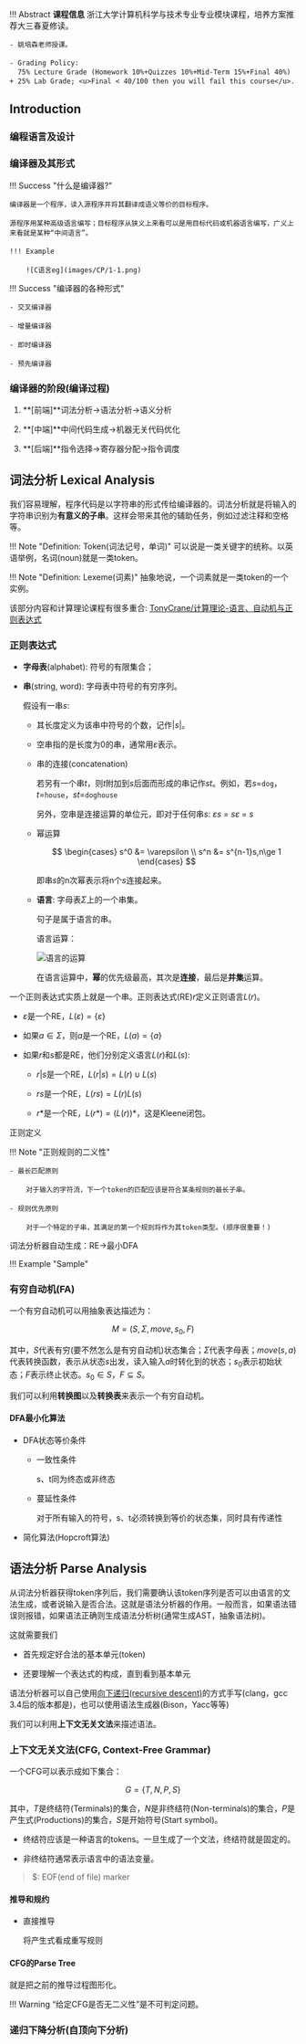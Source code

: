 !!! Abstract
    **课程信息**
    浙江大学计算机科学与技术专业专业模块课程，培养方案推荐大三春夏修读。

    - 姚培森老师授课。

    - Grading Policy:
      75% Lecture Grade (Homework 10%+Quizzes 10%+Mid-Term 15%+Final 40%) + 25% Lab Grade; <u>Final < 40/100 then you will fail this course</u>.

## **Introduction**

### 编程语言及设计

### 编译器及其形式

!!! Success "什么是编译器?"

    编译器是一个程序，读入源程序并将其翻译成语义等价的目标程序。

    源程序用某种高级语言编写；目标程序从狭义上来看可以是用目标代码或机器语言编写，广义上来看就是某种“中间语言”。

    !!! Example

        ![C语言eg](images/CP/1-1.png)

!!! Success "编译器的各种形式"

    - 交叉编译器

    - 增量编译器

    - 即时编译器

    - 预先编译器


### 编译器的阶段(编译过程)

1. **[前端]**词法分析→语法分析→语义分析

2. **[中端]**中间代码生成→机器无关代码优化

3. **[后端]**指令选择→寄存器分配→指令调度

## **词法分析 Lexical Analysis**

我们容易理解，程序代码是以字符串的形式传给编译器的。词法分析就是将输入的字符串识别为**有意义的子串**。这样会带来其他的辅助任务，例如过滤注释和空格等。

!!! Note "Definition: Token(词法记号，单词)"
    可以说是一类关键字的统称。以英语举例，名词(noun)就是一类token。

!!! Note "Definition: Lexeme(词素)"
    抽象地说，一个词素就是一类token的一个实例。




该部分内容和计算理论课程有很多重合: [TonyCrane/计算理论-语言、自动机与正则表达式](https://note.tonycrane.cc/cs/tcs/toc/topic1/)

### 正则表达式

- **字母表**(alphabet): 符号的有限集合；

- **串**(string, word): 字母表中符号的有穷序列。
        
    假设有一串$s$:
        
    - 其长度定义为该串中符号的个数，记作$|s|$。

    - 空串指的是长度为0的串，通常用$\varepsilon$表示。

    - 串的连接(concatenation)
        
        若另有一个串$t$，则$t$附加到$s$后面而形成的串记作$st$。例如，若$s$=`dog`，$t$=`house`，$st$=`doghouse`

        另外，空串是连接运算的单位元，即对于任何串$s$: $\varepsilon s$ = $s \varepsilon$ = $s$

    - 幂运算

        $$
        \begin{cases}
        s^0 &= \varepsilon \\
        s^n &= s^{n-1}s,n\ge 1
        \end{cases}
        $$

        即串$s$的n次幂表示将n个$s$连接起来。


    - **语言**: 字母表$\Sigma$上的一个串集。

        句子是属于语言的串。

        语言运算：

        ![语言的运算](images/CP/)

        在语言运算中，**幂**的优先级最高，其次是**连接**，最后是**并集**运算。


一个正则表达式实质上就是一个串。正则表达式(RE)$r$定义正则语言$L(r)$。

- $\varepsilon$是一个RE，$L(\varepsilon)=\{ \varepsilon \}$

- 如果$a \in \Sigma$，则$a$是一个RE，$L(a)=\{ a \}$

- 如果$r$和$s$都是RE，他们分别定义语言$L(r)$和$L(s)$:
    
    - $r | s$是一个RE，$L(r | s) = L(r) \cup L(s)$

    - $rs$是一个RE，$L(rs) = L(r) L(s)$

    - $r*$是一个RE，$L(r*) = (L(r))*$，这是Kleene闭包。

正则定义

!!! Note "正则规则的二义性"
    
    - 最长匹配原则
    
        对于输入的字符流，下一个token的匹配应该是符合某条规则的最长子串。

    - 规则优先原则

        对于一个特定的子串，其满足的第一个规则将作为其token类型。(顺序很重要！)

词法分析器自动生成：RE→最小DFA

!!! Example "Sample"

### 有穷自动机(FA)

一个有穷自动机可以用抽象表达描述为：

$$
M = ( S, \Sigma, move, s_0, F )
$$

其中，$S$代表有穷(要不然怎么是有穷自动机)状态集合；$\Sigma$代表字母表；$move(s, a)$代表转换函数，表示从状态$s$出发，读入输入$a$时转化到的状态；$s_0$表示初始状态；$F$表示终止状态。$s_0 \in S$，$F \subseteq S$。

我们可以利用**转换图**以及**转换表**来表示一个有穷自动机。

#### DFA最小化算法

- DFA状态等价条件

  - 一致性条件

    s、t同为终态或非终态

  - 蔓延性条件

    对于所有输入的符号，s、t必须转换到等价的状态集，同时具有传递性

- 简化算法(Hopcroft算法)


## 语法分析 Parse Analysis

从词法分析器获得token序列后，我们需要确认该token序列是否可以由语言的文法生成，或者说输入是否合法。这就是语法分析器的作用。一般而言，如果语法错误则报错，如果语法正确则生成语法分析树(通常生成AST，抽象语法树)。

这就需要我们

- 首先规定好合法的基本单元(token)

- 还要理解一个表达式的构成，直到看到基本单元
  
语法分析器可以自己使用<u>向下递归(recursive descent)</u>的方式手写(clang，gcc 3.4后的版本都是)，也可以使用语法生成器(Bison，Yacc等等)

我们可以利用**上下文无关文法**来描述语法。
  
### 上下文无关文法(CFG, Context-Free Grammar)

一个CFG可以表示成如下集合：

$$
G = \{T, N, P, S\}
$$

其中，$T$是终结符(Terminals)的集合，$N$是非终结符(Non-terminals)的集合，$P$是产生式(Productions)的集合，$S$是开始符号(Start symbol)。

- 终结符应该是一种语言的tokens。一旦生成了一个文法，终结符就是固定的。

- 非终结符通常表示语言中的语法变量。
    
> $: EOF(end of file) marker

#### 推导和规约

- 直接推导

    将产生式看成重写规则


#### CFG的Parse Tree

就是把之前的推导过程图形化。

!!! Warning 
    “给定CFG是否无二义性”是不可判定问题。

### 递归下降分析(自顶向下分析)

